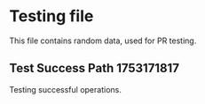 # Testing file

This file contains random data, used for PR testing.


## Test Success Path 1753171817

Testing successful operations.
